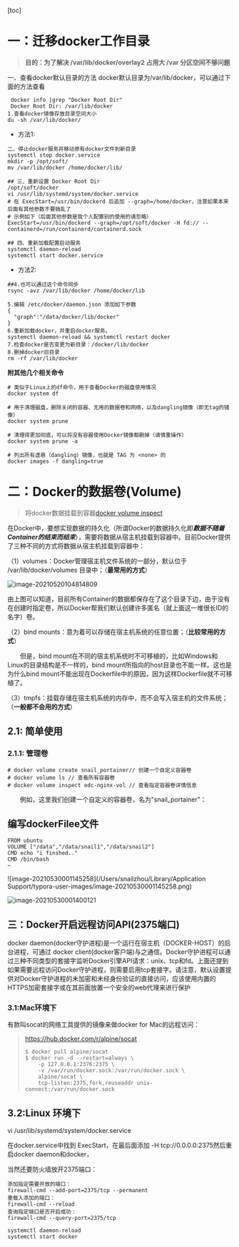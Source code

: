 [toc]



# 一：迁移docker工作目录

> **目的：为了解决 /var/lib/docker/overlay2 占用大 /var 分区空间不够问题**

一、查看docker默认目录的方法
docker默认目录为/var/lib/docker，可以通过下面的方法查看

```
 docker info |grep "Docker Root Dir"
 Docker Root Dir: /var/lib/docker
1.查看docker镜像存放目录空间大小
du -sh /var/lib/docker/
```

- 方法1:

```
二、停止docker服务并移动原有docker文件到新目录
systemctl stop docker.service
mkdir -p /opt/soft/
mv /var/lib/docker /home/docker/lib/

## 三、重新设置 Docker Root Dir 
/opt/soft/docker
vi /usr/lib/systemd/system/docker.service
# 在 ExecStart=/usr/bin/dockerd 后追加 --graph=/home/docker，注意如果本来后面有其他参数不要搞乱了
# 示例如下（后面其他参数是我个人配置别的使用的请忽略）
ExecStart=/usr/bin/dockerd --graph=/opt/soft/docker -H fd:// --containerd=/run/containerd/containerd.sock

## 四、重新加载配置启动服务
systemctl daemon-reload
systemctl start docker.service
```

- 方法2:

```
##4.也可以通过这个命令同步
rsync -avz /var/lib/docker /home/docker/lib

5.编辑 /etc/docker/daemon.json 添加如下参数
{
  "graph":"/data/docker/lib/docker"
}
6.重新加载docker，并重启docker服务。
systemctl daemon-reload && systemctl restart docker
7.检查docker是否变更为新目录：/docker/lib/docker
8.删掉docker旧目录
rm -rf /var/lib/docker
```

**附其他几个相关命令**

```
# 类似于Linux上的df命令，用于查看Docker的磁盘使用情况
docker system df

# 用于清理磁盘，删除关闭的容器、无用的数据卷和网络，以及dangling镜像（即无tag的镜像）
docker system prune

# 清理得更加彻底，可以将没有容器使用Docker镜像都删掉（请慎重操作）
docker system prune -a

# 列出所有虚悬（dangling）镜像，也就是 TAG 为 <none> 的
docker images -f dangling=true
```



# 二：Docker的数据卷(Volume)

> 将docker数据挂载到容器[docker volume inspect](https://docs.docker.com/engine/reference/commandline/volume_inspect/) 

在Docker中，要想实现数据的持久化（所谓Docker的数据持久化即***数据不随着Container的结束而结束***），需要将数据从宿主机挂载到容器中。目前Docker提供了三种不同的方式将数据从宿主机挂载到容器中：

（1）volumes：Docker管理宿主机文件系统的一部分，默认位于 /var/lib/docker/volumes 目录中；（**最常用的方式**）

![image-20210520104814809](https://gitee.com/snailzrg/snail_img/raw/master/picgo_snail_img/image-20210520104814809.png)

由上图可以知道，目前所有Container的数据都保存在了这个目录下边，由于没有在创建时指定卷，所以Docker帮我们默认创建许多匿名（就上面这一堆很长ID的名字）卷。

（2）bind mounts：意为着可以存储在宿主机系统的任意位置；（**比较常用的方式**）

　　但是，bind mount在不同的宿主机系统时不可移植的，比如Windows和Linux的目录结构是不一样的，bind mount所指向的host目录也不能一样。这也是为什么bind mount不能出现在Dockerfile中的原因，因为这样Dockerfile就不可移植了。

（3）tmpfs：挂载存储在宿主机系统的内存中，而不会写入宿主机的文件系统；（**一般都不会用的方式**）

## 2.1: 简单使用

### 2.1.1:  管理卷

```
# docker volume create snail_portainer// 创建一个自定义容器卷
# docker volume ls // 查看所有容器卷
# docker volume inspect edc-nginx-vol // 查看指定容器卷详情信息
```

　　例如，这里我们创建一个自定义的容器卷，名为"snail_portainer"：





## 编写dockerFilee文件

```
FROM ubuntu
VOLUME ["/data","/data/snail1","/data/snail2"]
CMD echo "i finshed.."
CMD /bin/bash
~                                                                              
```

![image-20210530001145258](/Users/snailzhou/Library/Application Support/typora-user-images/image-20210530001145258.png)

![image-20210530001400121](https://gitee.com/snailzrg/snail_img/raw/master/picgo_snail_img/image-20210530001400121.png)





## 三：Docker开启远程访问API(2375端口)

docker daemon(docker守护进程)是一个运行在宿主机（DOCKER-HOST）的后台进程，可通过 docker client(docker客户端)与之通信。Docker守护进程可以通过三种不同类型的套接字监听Docker引擎API请求：unix、tcp和fd。上面还提到如果需要远程访问Docker守护进程，则需要启用tcp套接字。请注意，默认设置提供对Docker守护进程的未加密和未经身份验证的直接访问，应该使用内置的HTTPS加密套接字或在其前面放置一个安全的web代理来进行保护

### 3.1:Mac环境下

有款叫socat的网络工具提供的镜像来做docker for Mac的远程访问：

> https://hub.docker.com/r/alpine/socat
>
> ```
> $ docker pull alpine/socat
> $ docker run -d --restart=always \
>     -p 127.0.0.1:2376:2375 \
>     -v /var/run/docker.sock:/var/run/docker.sock \
>     alpine/socat \
>     tcp-listen:2375,fork,reuseaddr unix-connect:/var/run/docker.sock
> ```





## 3.2:Linux 环境下

vi /usr/lib/systemd/system/docker.service

在docker.service中找到 ExecStart，在最后面添加 -H tcp://0.0.0.0:2375然后重启docker daemon和docker，

当然还要防火墙放开2375端口：

```
添加指定需要开放的端口：
firewall-cmd --add-port=2375/tcp --permanent
重载入添加的端口：
firewall-cmd --reload
查询指定端口是否开启成功：
firewall-cmd --query-port=2375/tcp

systemctl daemon-reload
systemctl start docker
```


